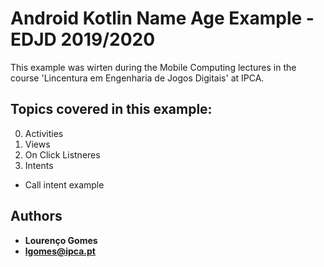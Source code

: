 # Android Kotlin Name Age Example - EDJD 2019/2020
This example was wirten during the Mobile Computing lectures in the course 'Lincentura em Engenharia de Jogos Digitais' at IPCA.

## Topics covered in this example:
0. Activities
1. Views
2. On Click Listneres
3. Intents
- Call intent example

## Authors 

* **Lourenço Gomes** 
* **lgomes@ipca.pt** 
